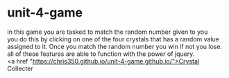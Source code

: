 # unit-4-game

in this game you are tasked to match the random number given to you 
<br> 
you do this by clicking on one of the four crystals that has a random value assigned to it. Once you match the random number you win if not you lose.
<br>
all of these features are able to function with the power of jquery.
<br>
<a href "https://chris350.github.io/unit-4-game.github.io/">Crystal Collecter</a>
